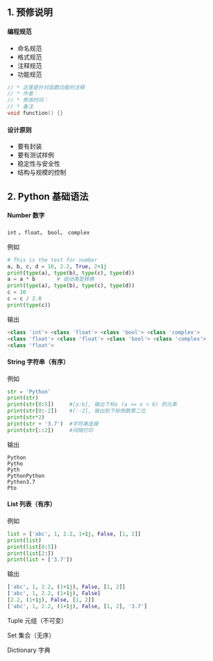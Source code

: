 ## 1. 预修说明

#### 编程规范

- 命名规范
- 格式规范
- 注释规范
- 功能规范

```c++
// * 这里是针对函数功能的注释
// * 作者：
// * 修改时间：
// * 备注
void function() {} 
```

#### 设计原则

- 要有封装
- 要有测试样例
- 稳定性与安全性
- 结构与规模的控制





## 2. Python 基础语法

#### Number 数字

`int` 、`float`、 `bool`、 `complex`

例如

```python
# This is the test for number
a, b, c, d = 10, 2.2, True, 2+1j
print(type(a), type(b), type(c), type(d))
a = a * b		# 自动类型转换
print(type(a), type(b), type(c), type(d)) 
c = 10
c = c / 2.0
print(type(c))
```

输出

```python
<class 'int'> <class 'float'> <class 'bool'> <class 'complex'>
<class 'float'> <class 'float'> <class 'bool'> <class 'complex'>
<class 'float'>
```



#### String 字符串（有序）

例如

```python
str = 'Python'
print(str)
print(str[0:5])		#[a:b], 输出下标x (a <= x < 6) 的元素
print(str[0:-2])	#[:-2], 输出到下标倒数第二位
print(str*2)
print(str + '3.7')  #字符串连接
print(str[::2])     #间隔打印
```

输出

```
Python
Pytho
Pyth
PythonPython
Python3.7
Pto
```





#### List 列表（有序）

例如

```python
list = ['abc', 1, 2.2, 1+1j, False, [1, 2]]
print(list)
print(list[0:5])
print(list[2:])
print(list + ['3.7'])
```

输出

```python
['abc', 1, 2.2, (1+1j), False, [1, 2]]
['abc', 1, 2.2, (1+1j), False]
[2.2, (1+1j), False, [1, 2]]
['abc', 1, 2.2, (1+1j), False, [1, 2], '3.7']
```







Tuple 元组（不可变）

Set 集合（无序）

Dictionary 字典

